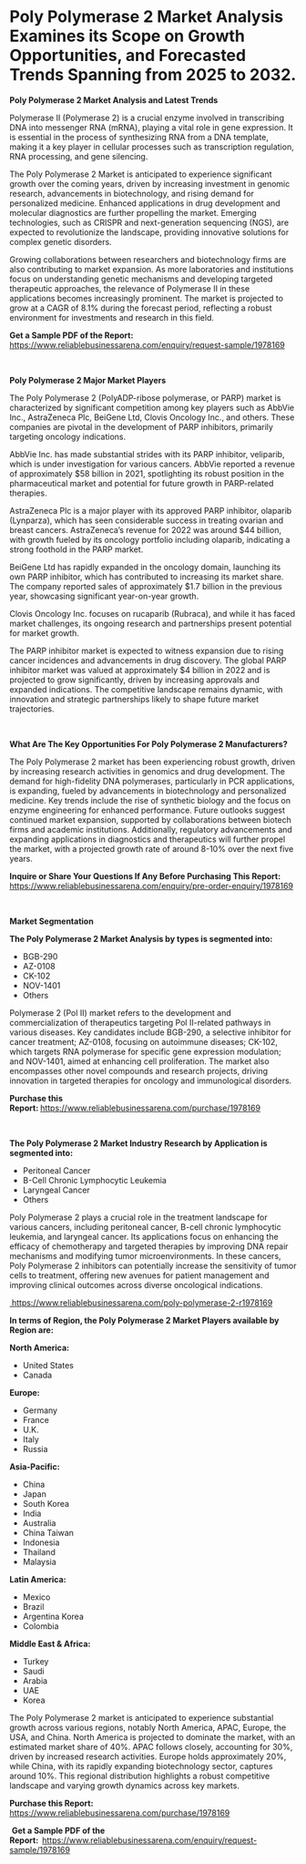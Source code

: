<p><h1>Poly Polymerase 2 Market Analysis Examines its Scope on Growth Opportunities, and Forecasted Trends Spanning from 2025 to 2032.</h1></p><p><strong>Poly Polymerase 2 Market Analysis and Latest Trends</strong></p>
<p><p>Polymerase II (Polymerase 2) is a crucial enzyme involved in transcribing DNA into messenger RNA (mRNA), playing a vital role in gene expression. It is essential in the process of synthesizing RNA from a DNA template, making it a key player in cellular processes such as transcription regulation, RNA processing, and gene silencing.</p><p>The Poly Polymerase 2 Market is anticipated to experience significant growth over the coming years, driven by increasing investment in genomic research, advancements in biotechnology, and rising demand for personalized medicine. Enhanced applications in drug development and molecular diagnostics are further propelling the market. Emerging technologies, such as CRISPR and next-generation sequencing (NGS), are expected to revolutionize the landscape, providing innovative solutions for complex genetic disorders.</p><p>Growing collaborations between researchers and biotechnology firms are also contributing to market expansion. As more laboratories and institutions focus on understanding genetic mechanisms and developing targeted therapeutic approaches, the relevance of Polymerase II in these applications becomes increasingly prominent. The market is projected to grow at a CAGR of 8.1% during the forecast period, reflecting a robust environment for investments and research in this field.</p></p>
<p><strong>Get a Sample PDF of the Report:&nbsp;</strong> <a href="https://www.reliablebusinessarena.com/enquiry/request-sample/1978169?utm_campaign=3056&utm_medium=2&utm_source=Github&utm_content=ia&utm_term=19042025&utm_id=poly-polymerase-2">https://www.reliablebusinessarena.com/enquiry/request-sample/1978169</a></p>
<p>&nbsp;</p>
<p><strong>Poly Polymerase 2 Major Market Players</strong></p>
<p><p>The Poly Polymerase 2 (PolyADP-ribose polymerase, or PARP) market is characterized by significant competition among key players such as AbbVie Inc., AstraZeneca Plc, BeiGene Ltd, Clovis Oncology Inc., and others. These companies are pivotal in the development of PARP inhibitors, primarily targeting oncology indications.</p><p>AbbVie Inc. has made substantial strides with its PARP inhibitor, veliparib, which is under investigation for various cancers. AbbVie reported a revenue of approximately $58 billion in 2021, spotlighting its robust position in the pharmaceutical market and potential for future growth in PARP-related therapies.</p><p>AstraZeneca Plc is a major player with its approved PARP inhibitor, olaparib (Lynparza), which has seen considerable success in treating ovarian and breast cancers. AstraZeneca’s revenue for 2022 was around $44 billion, with growth fueled by its oncology portfolio including olaparib, indicating a strong foothold in the PARP market.</p><p>BeiGene Ltd has rapidly expanded in the oncology domain, launching its own PARP inhibitor, which has contributed to increasing its market share. The company reported sales of approximately $1.7 billion in the previous year, showcasing significant year-on-year growth.</p><p>Clovis Oncology Inc. focuses on rucaparib (Rubraca), and while it has faced market challenges, its ongoing research and partnerships present potential for market growth.</p><p>The PARP inhibitor market is expected to witness expansion due to rising cancer incidences and advancements in drug discovery. The global PARP inhibitor market was valued at approximately $4 billion in 2022 and is projected to grow significantly, driven by increasing approvals and expanded indications. The competitive landscape remains dynamic, with innovation and strategic partnerships likely to shape future market trajectories.</p></p>
<p>&nbsp;</p>
<p><strong>What Are The Key Opportunities For Poly Polymerase 2 Manufacturers?</strong></p>
<p><p>The Poly Polymerase 2 market has been experiencing robust growth, driven by increasing research activities in genomics and drug development. The demand for high-fidelity DNA polymerases, particularly in PCR applications, is expanding, fueled by advancements in biotechnology and personalized medicine. Key trends include the rise of synthetic biology and the focus on enzyme engineering for enhanced performance. Future outlooks suggest continued market expansion, supported by collaborations between biotech firms and academic institutions. Additionally, regulatory advancements and expanding applications in diagnostics and therapeutics will further propel the market, with a projected growth rate of around 8-10% over the next five years.</p></p>
<p><strong>Inquire or Share Your Questions If Any Before Purchasing This Report:</strong> <a href="https://www.reliablebusinessarena.com/enquiry/pre-order-enquiry/1978169?utm_campaign=3056&utm_medium=2&utm_source=Github&utm_content=ia&utm_term=19042025&utm_id=poly-polymerase-2">https://www.reliablebusinessarena.com/enquiry/pre-order-enquiry/1978169</a></p>
<p>&nbsp;</p>
<p><strong>Market Segmentation</strong></p>
<p><strong>The Poly Polymerase 2 Market Analysis by types is segmented into:</strong></p>
<p><ul><li>BGB-290</li><li>AZ-0108</li><li>CK-102</li><li>NOV-1401</li><li>Others</li></ul></p>
<p><p>Polymerase 2 (Pol II) market refers to the development and commercialization of therapeutics targeting Pol II-related pathways in various diseases. Key candidates include BGB-290, a selective inhibitor for cancer treatment; AZ-0108, focusing on autoimmune diseases; CK-102, which targets RNA polymerase for specific gene expression modulation; and NOV-1401, aimed at enhancing cell proliferation. The market also encompasses other novel compounds and research projects, driving innovation in targeted therapies for oncology and immunological disorders.</p></p>
<p><strong>Purchase this Report:&nbsp;</strong><a href="https://www.reliablebusinessarena.com/purchase/1978169?utm_campaign=3056&utm_medium=2&utm_source=Github&utm_content=ia&utm_term=19042025&utm_id=poly-polymerase-2">https://www.reliablebusinessarena.com/purchase/1978169</a></p>
<p>&nbsp;</p>
<p><strong>The Poly Polymerase 2 Market Industry Research by Application is segmented into:</strong></p>
<p><ul><li>Peritoneal Cancer</li><li>B-Cell Chronic Lymphocytic Leukemia</li><li>Laryngeal Cancer</li><li>Others</li></ul></p>
<p><p>Poly Polymerase 2 plays a crucial role in the treatment landscape for various cancers, including peritoneal cancer, B-cell chronic lymphocytic leukemia, and laryngeal cancer. Its applications focus on enhancing the efficacy of chemotherapy and targeted therapies by improving DNA repair mechanisms and modifying tumor microenvironments. In these cancers, Poly Polymerase 2 inhibitors can potentially increase the sensitivity of tumor cells to treatment, offering new avenues for patient management and improving clinical outcomes across diverse oncological indications.</p></p>
<p><a href="https://www.reliablebusinessarena.com/poly-polymerase-2-r1978169?utm_campaign=3056&utm_medium=2&utm_source=Github&utm_content=ia&utm_term=19042025&utm_id=poly-polymerase-2">&nbsp;https://www.reliablebusinessarena.com/poly-polymerase-2-r1978169</a></p>
<p><strong>In terms of Region, the Poly Polymerase 2 Market Players available by Region are:</strong></p>
<p>
    <p> <strong> North America: </strong>
        <ul>
            <li>United States</li>
            <li>Canada</li>
        </ul>
        </p> 
    <p> <strong> Europe: </strong>
        <ul>
            <li>Germany</li>
            <li>France</li>
            <li>U.K.</li>
            <li>Italy</li>
            <li>Russia</li>
        </ul>
        </p> 
    <p> <strong> Asia-Pacific: </strong>
        <ul>
            <li>China</li>
            <li>Japan</li>
            <li>South Korea</li>
            <li>India</li>
            <li>Australia</li>
            <li>China Taiwan</li>
            <li>Indonesia</li>
            <li>Thailand</li>
            <li>Malaysia</li>
        </ul>
        </p> 
    <p> <strong> Latin America: </strong>
        <ul>
            <li>Mexico</li>
            <li>Brazil</li>
            <li>Argentina Korea</li>
            <li>Colombia</li>
        </ul>
        </p> 
    <p> <strong> Middle East & Africa: </strong>
        <ul>
            <li>Turkey</li>
            <li>Saudi</li>
            <li>Arabia</li>
            <li>UAE</li>
            <li>Korea</li>
        </ul>
    </p>
    </p>
<p><p>The Poly Polymerase 2 market is anticipated to experience substantial growth across various regions, notably North America, APAC, Europe, the USA, and China. North America is projected to dominate the market, with an estimated market share of 40%. APAC follows closely, accounting for 30%, driven by increased research activities. Europe holds approximately 20%, while China, with its rapidly expanding biotechnology sector, captures around 10%. This regional distribution highlights a robust competitive landscape and varying growth dynamics across key markets.</p></p>
<p><strong>Purchase this Report: </strong><a href="https://www.reliablebusinessarena.com/purchase/1978169?utm_campaign=3056&utm_medium=2&utm_source=Github&utm_content=ia&utm_term=19042025&utm_id=poly-polymerase-2">https://www.reliablebusinessarena.com/purchase/1978169</a></p>
<p>&nbsp;<strong>Get a Sample PDF of the Report:&nbsp;&nbsp;</strong><a href="https://www.reliablebusinessarena.com/enquiry/request-sample/1978169?utm_campaign=3056&utm_medium=2&utm_source=Github&utm_content=ia&utm_term=19042025&utm_id=poly-polymerase-2">https://www.reliablebusinessarena.com/enquiry/request-sample/1978169</a></p>
<p><strong></strong></p>
<p><p></p><p></p><p></p></p>